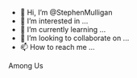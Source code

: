- 👋 Hi, I’m @StephenMulligan
- 👀 I’m interested in ...
- 🌱 I’m currently learning ...
- 💞️ I’m looking to collaborate on ...
- 📫 How to reach me ...

<!---
StephenMulligan/StephenMulligan is a ✨ special ✨ repository because its `README.md` (this file) appears on your GitHub profile.
You can click the Preview link to take a look at your changes.
--->Among Us
